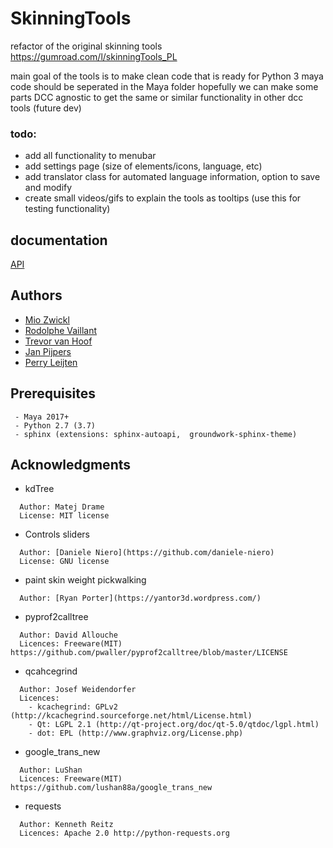 # SkinningTools

refactor of the original skinning tools
https://gumroad.com/l/skinningTools_PL

main goal of the tools is to make clean code that is ready for Python 3
maya code should be seperated in the Maya folder hopefully we can make some parts DCC agnostic to get the same or similar functionality in other dcc tools (future dev)

### todo:
 - add all functionality to menubar
 - add settings page (size of elements/icons, language, etc)
 - add translator class for automated language information, option to save and modify
 - create small videos/gifs to explain the tools as tooltips (use this for testing functionality)


## documentation

[API](https://www.perryleijten.com/skinningtool/html)

## Authors

* [Mio Zwickl](https://www.artstation.com/ikitamonday)
* [Rodolphe Vaillant](http://rodolphe-vaillant.fr/)
* [Trevor van Hoof](http://trevorius.com/scrapbook/)
* [Jan Pijpers](https://www.janpijpers.com/)
* [Perry Leijten](https://www.perryleijten.com/)


## Prerequisites

```
 - Maya 2017+
 - Python 2.7 (3.7)
 - sphinx (extensions: sphinx-autoapi,  groundwork-sphinx-theme)
```


## Acknowledgments

* kdTree
```
  Author: Matej Drame
  License: MIT license
```

* Controls sliders
```
  Author: [Daniele Niero](https://github.com/daniele-niero)
  License: GNU license
```

* paint skin weight pickwalking
``` 
  Author: [Ryan Porter](https://yantor3d.wordpress.com/)
```

* pyprof2calltree
```
  Author: David Allouche
  Licences: Freeware(MIT) https://github.com/pwaller/pyprof2calltree/blob/master/LICENSE
```

* qcahcegrind
```
  Author: Josef Weidendorfer
  Licences:
    - kcachegrind: GPLv2 (http://kcachegrind.sourceforge.net/html/License.html)
    - Qt: LGPL 2.1 (http://qt-project.org/doc/qt-5.0/qtdoc/lgpl.html)
    - dot: EPL (http://www.graphviz.org/License.php)
```
* google_trans_new
```
  Author: LuShan
  Licences: Freeware(MIT) https://github.com/lushan88a/google_trans_new
```
* requests
```
  Author: Kenneth Reitz
  Licences: Apache 2.0 http://python-requests.org
```